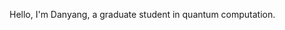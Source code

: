 Hello, I'm Danyang, a graduate student in quantum computation.

<!---
Harrinive/Harrinive is a ✨ special ✨ repository because its `README.md` (this file) appears on your GitHub profile.
You can click the Preview link to take a look at your changes.
--->
